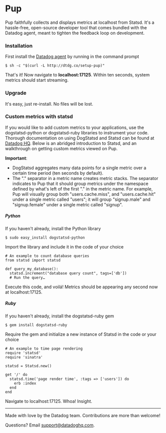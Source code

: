 # Pup

Pup faithfully collects and displays metrics at localhost from Statsd. It's a hassle-free, open-source developer tool that comes bundled with the Datadog agent, meant to tighten the feedback loop on development.

### Installation

First install the [Datadog agent](https://github.com/DataDog/dd-agent) by running in the command prompt

    $ sh -c "$(curl -L http://dtdg.co/setup-pup)"

That's it! Now navigate to **localhost:17125**. Within ten seconds, system metrics should start streaming.

### Upgrade

It's easy, just re-install. No files will be lost.

### Custom metrics with statsd

If you would like to add custom metrics to your applications, use the dogstatsd-python or dogstatsd-ruby libraries to instrument your code. Thorough documentation on using DogStatsd and Statsd can be found at [Datadog HQ](http://api.datadoghq.com/guides/dogstatsd/). Below is an abridged introduction to Statsd, and an walkthrough on getting custom metrics viewed on Pup.

__Important__:

- DogStatsd aggregates many data points for a single metric over a certain time period (ten seconds by default).
- The "." separator in a metric name creates metric stacks. The separator indicates to Pup that it should group metrics under the namespace defined by what's left of the first "." in the metric name. For example, Pup will visually group both "users.cache.miss", and "users.cache.hit" under a single metric called "users"; it will group "signup.male" and "signup.female" under a single metric called "signup".

##### Python

If you haven't already, install the Python library

    $ sudo easy_install dogstatsd-python

Import the library and include it in the code of your choice

    # An example to count database queries
    from statsd import statsd

    def query_my_database():
      statsd.increment("database query count", tags=['db'])
      # Run the query…

Execute this code, and voilá! Metrics should be appearing any second now at localhost:17125.

##### Ruby

If you haven't already, install the dogstatsd-ruby gem

    $ gem install dogstatsd-ruby

Require the gem and initialize a new instance of Statsd in the code or your choice

    # An example to time page rendering
    require 'statsd'
    require 'sinatra'

    statsd = Statsd.new()

    get '/' do
      statsd.time('page render time', :tags => ['users']) do
        erb :index
      end
    end

Navigate to localhost:17125. Whoa! Insight.

-----------------------------------
Made with love by the Datadog team. Contributions are more than welcome!

Questions? Email [support@datadoghq.com](support@datadoghq.com).
